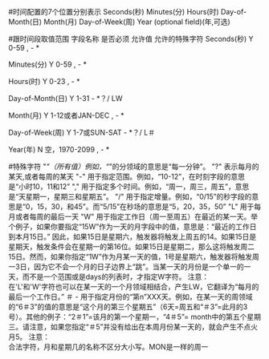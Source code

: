 #时间配置的7个位置分别表示
Seconds(秒) Minutes(分) Hours(时) Day-of-Month(日) Month(月) Day-of-Week(周) Year (optional field)(年,可选)

#跟时间段取值范围
字段名称            是否必须    允许值             允许的特殊字符
Seconds(秒)          Y         0-59              , - *

Minutes(分)          Y         0-59              , - *

Hours(时)            Y         0-23              , - *

Day-of-Month(日)     Y         1-31              - *？/ LW

Month(月)            Y       1-12或者JAN-DEC      , - *

Day-of-Week(周)      Y       1-7或SUN-SAT         - *？/ L＃

Year(年)             N       空，1970-2099         , - *

#特殊字符
"*"（所有值）例如，“*”的分领域的意思是“每一分钟”。
"?" 表示每月的某天,或者每周的某天
"-" 用于指定范围。例如，“10-12”，在时刻字段的意思是“小时10，11和12”
"," 用于指定多个时间。例如，“周一，周三，周五”，意思是“天星期一，星期三和星期五”。
"/" 用于指定增量。例如，“0/15”的秒字段的意思是“0，15，30，和45”。而“5/15”在秒场的意思是“5，20，35，50”
"L" 用于每月或者每周的最后一天
"W" 用于指定工作日（周一至周五）在最近的某一天。举个例子，如果你要指定“15W”作为一天的月字段中的值，意思是：“最近的工作日到本月15日。” 因此，如果15日是星期六，触发器将触发上周五的14。如果15日是星期天，触发条件会在星期一的第16位。如果15日是星期二，那么这将触发周二15日。然而，如果你指定“1W”作为月某一天的值，1号是星期六，触发器将触发周一3日，因为它不会一个月的日子边界上“跳”。当某一天的月份是一个单一的一天，而不是一个范围或是days的列表时，才指定W字符。
注意：  
在'L'和'W'字符也可以在某一天的一个月领域相结合，产生LW，它翻译为“每月的最后一个工作日。”
＃ - 用于指定月份的“第n”XXX天。例如，在某一天的周领域的“6＃3”的值的意思是“这个月的第三个星期五”（6天=周五和“＃3”=此月的3号）。其他的例子：“2＃1”=该月的第一个星期一，“4＃5”= month中的第五个星期三。请注意，如果您指定“＃5”并没有给出在本周月份某一天的，就会产生不点火月5。
注意：  
合法字符，月和星期几的名称不区分大小写。MON是一样的周一
